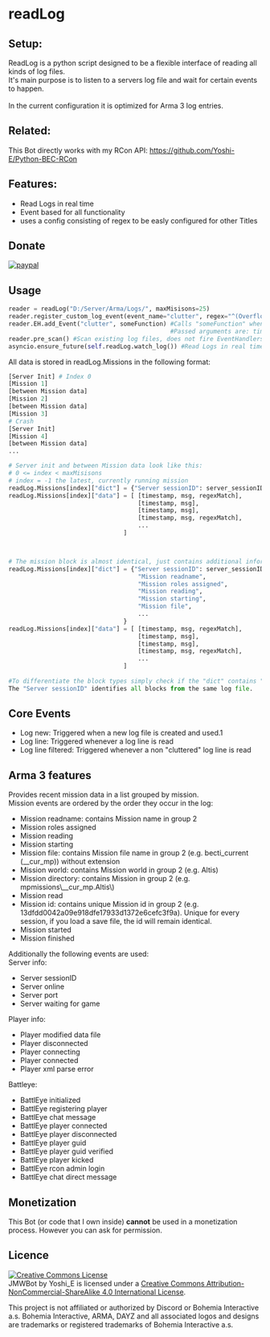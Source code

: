 # readLog

## Setup:
ReadLog is a python script designed to be a flexible interface of reading all kinds of log files. <br>
It's main purpose is to listen to a servers log file and wait for certain events to happen.
<br><br>
In the current configuration it is optimized for Arma 3 log entries.
## Related:
This Bot directly works with my RCon API:
https://github.com/Yoshi-E/Python-BEC-RCon

## Features:
 * Read Logs in real time
 * Event based for all functionality 
 * uses a config consisting of regex to be easly configured for other Titles

## Donate

[![paypal](https://www.paypalobjects.com/en_US/i/btn/btn_donateCC_LG.gif)](https://paypal.me/TeamYoshiE)

## Usage

```python
reader = readLog("D:/Server/Arma/Logs/", maxMisisons=25)
reader.register_custom_log_event(event_name="clutter", regex="^(Overflow)") #register custom revents
reader.EH.add_Event("clutter", someFunction) #Calls "someFunction" when a log line of type "clutter" is read
											 #Passed arguments are: timestamp, msg, [regexMatch]
reader.pre_scan() #Scan existing log files, does not fire EventHandlers
asyncio.ensure_future(self.readLog.watch_log()) #Read Logs in real time
```

All data is stored in readLog.Missions in the following format:
```python
[Server Init] # Index 0
[Mission 1]
[between Mission data]
[Mission 2]
[between Mission data]
[Mission 3]
# Crash
[Server Init]
[Mission 4]
[between Mission data]
...

# Server init and between Mission data look like this:
# 0 <= index < maxMisisons
# index = -1 the latest, currently running mission
readLog.Missions[index]["dict"] = {"Server sessionID": server_sessionID} 
readLog.Missions[index]["data"] = [ [timestamp, msg, regexMatch],
									[timestamp, msg],
									[timestamp, msg],
									[timestamp, msg, regexMatch],
									...
								]



# The mission block is almost identical, just contains additional information about the mission in the header:
readLog.Missions[index]["dict"] = {"Server sessionID": server_sessionID,
									"Mission readname",
									"Mission roles assigned",
									"Mission reading",
									"Mission starting",
									"Mission file",
									...
								}
readLog.Missions[index]["data"] = [ [timestamp, msg, regexMatch],
									[timestamp, msg],
									[timestamp, msg],
									[timestamp, msg, regexMatch],
									...
								]
								
#To differentiate the block types simply check if the "dict" contains "Mission readname".
The "Server sessionID" identifies all blocks from the same log file.
```
## Core Events

 * Log new: Triggered when a new log file is created and used.1
 * Log line: Triggered whenever a log line is read
 * Log line filtered: Triggered whenever a non "cluttered" log line is read
 
## Arma 3 features
Provides recent mission data in a list grouped by mission.<br>
Mission events are ordered by the order they occur in the log:

 * Mission readname: contains Mission name in group 2
 * Mission roles assigned
 * Mission reading
 * Mission starting
 * Mission file: contains Mission file name in group 2 (e.g. becti_current (__cur_mp)) without extension
 * Mission world: contains Mission world in group 2 (e.g. Altis)
 * Mission directory: contains Mission in group 2 (e.g. mpmissions\\__cur_mp.Altis\\)
 * Mission read
 * Mission id: contains unique Mission id in group 2 (e.g. 13dfdd0042a09e918dfe17933d1372e6cefc3f9a). Unique for every session, if you load a save file, the id will remain identical.
 * Mission started
 * Mission finished

Additionally the following events are used:<br> 
Server info:

 * Server sessionID
 * Server online       
 * Server port         
 * Server waiting for game
 
Player info: 

 * Player modified data file
 * Player disconnected
 * Player connecting
 * Player connected
 * Player xml parse error

Battleye:

 * BattlEye initialized
 * BattlEye registering player
 * BattlEye chat message
 * BattlEye player connected
 * BattlEye player disconnected
 * BattlEye player guid
 * BattlEye player guid verified
 * BattlEye player kicked
 * BattlEye rcon admin login
 * BattlEye chat direct message

 
## Monetization
This Bot (or code that I own inside) __cannot__ be used in a monetization process.
However you can ask for permission.

## Licence

<a rel="license" href="http://creativecommons.org/licenses/by-nc-sa/4.0/"><img alt="Creative Commons License" style="border-width:0" src="https://i.creativecommons.org/l/by-nc-sa/4.0/88x31.png" /></a><br /><span xmlns:dct="http://purl.org/dc/terms/" property="dct:title">JMWBot</span> by <span xmlns:cc="http://creativecommons.org/ns#" property="cc:attributionName">Yoshi_E</span> is licensed under a <a rel="license" href="http://creativecommons.org/licenses/by-nc-sa/4.0/">Creative Commons Attribution-NonCommercial-ShareAlike 4.0 International License</a>.<br />

This project is not affiliated or authorized by Discord or Bohemia Interactive a.s. Bohemia Interactive, ARMA, DAYZ and all associated logos and designs are trademarks or registered trademarks of Bohemia Interactive a.s. 

